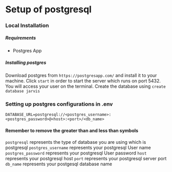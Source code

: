 # Setup of postgresql

### Local Installation

##### Requirements

* Postgres App

##### Installing postgres

Download postgres from `https://postgresapp.com/` and install it to your machine.
Click `start` in order to start the server which runs on port 5432.
You will access your user on the terminal.
Create the database using `create database jarvis`


### Setting up postgres configurations in .env

```
DATABASE_URL=postgresql://<postgres_username>:<postgres_password>@<host>:<port>/<db_name>
```
#### Remember to remove the greater than and less than symbols

`postgresql` represents the type of database you are using which is postgresql
`postgres_username` represents your postgresql User name
`postgres_password` represents your postgresql User password
`host` represents your postgresql host
`port` represents your postgresql server port
`db_name` represents your postgesql database name
